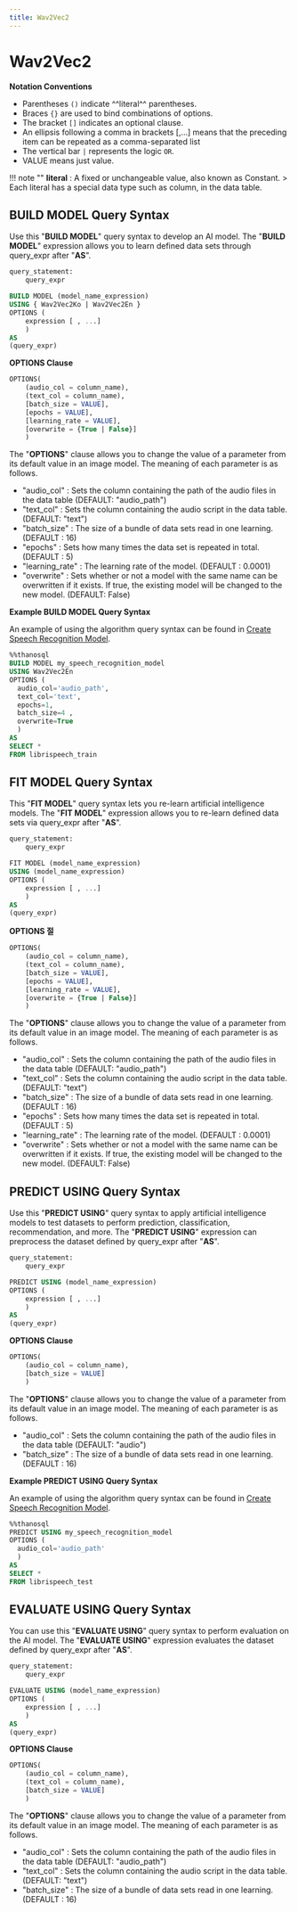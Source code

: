 ```yaml
---
title: Wav2Vec2
---
```


# __Wav2Vec2__

__Notation Conventions__

- Parentheses `()` indicate ^^literal^^ parentheses.
- Braces `{}` are used to bind combinations of options.
- The bracket `[]` indicates an optional clause.
- An ellipsis following a comma in brackets [,...] means that the preceding item can be repeated as a comma-separated list
- The vertical bar `|` represents the logic `OR`.
- VALUE means just value.

!!! note ""
    __literal__ : A fixed or unchangeable value, also known as Constant.
    > Each literal has a special data type such as column, in the data table.


## __BUILD MODEL Query Syntax__

Use this "__BUILD MODEL__" query syntax to develop an AI model.
The "__BUILD MODEL__" expression allows you to learn defined data sets through query_expr after "__AS__".

```sql
query_statement:
    query_expr

BUILD MODEL (model_name_expression)
USING { Wav2Vec2Ko | Wav2Vec2En }
OPTIONS (
    expression [ , ...]
    )
AS
(query_expr)
```

__OPTIONS Clause__

```sql
OPTIONS(
    (audio_col = column_name),
    (text_col = column_name),
    [batch_size = VALUE],
    [epochs = VALUE],
    [learning_rate = VALUE],
    [overwrite = {True | False}]
    )
```

The "__OPTIONS__" clause allows you to change the value of a parameter from its default value in an image model. The meaning of each parameter is as follows.

- "audio_col" : Sets the column containing the path of the audio files in the data table (DEFAULT: "audio_path")
- "text_col" : Sets the column containing the audio script in the data table. (DEFAULT: "text")
- "batch_size" : The size of a bundle of data sets read in one learning. (DEFAULT : 16)
- "epochs" : Sets how many times the data set is repeated in total. (DEFAULT : 5)
- "learning_rate" : The learning rate of the model. (DEFAULT : 0.0001)
- "overwrite" : Sets whether or not a model with the same name can be overwritten if it exists. If true, the existing model will be changed to the new model. (DEFAULT: False)

__Example BUILD MODEL Query Syntax__

An example of using the algorithm query syntax can be found in [Create Speech Recognition Model](/en/tutorials/thanosql_ml/audio_recognition/speech_recognition/).

```sql
%%thanosql
BUILD MODEL my_speech_recognition_model
USING Wav2Vec2En
OPTIONS (
  audio_col='audio_path',
  text_col='text',
  epochs=1,
  batch_size=4 ,
  overwrite=True
  )
AS
SELECT *
FROM librispeech_train
```

## __FIT MODEL Query Syntax__

This "__FIT MODEL__" query syntax lets you re-learn artificial intelligence models. The "__FIT MODEL__" expression allows you to re-learn defined data sets via query_expr after "__AS__".

```sql
query_statement:
    query_expr

FIT MODEL (model_name_expression)
USING (model_name_expression)
OPTIONS (
    expression [ , ...]
    )
AS
(query_expr)
```

__OPTIONS 절__

```sql
OPTIONS(
    (audio_col = column_name),
    (text_col = column_name),
    [batch_size = VALUE],
    [epochs = VALUE],
    [learning_rate = VALUE],
    [overwrite = {True | False}]
    )
```

The "__OPTIONS__" clause allows you to change the value of a parameter from its default value in an image model. The meaning of each parameter is as follows.

- "audio_col" : Sets the column containing the path of the audio files in the data table (DEFAULT: "audio_path")
- "text_col" : Sets the column containing the audio script in the data table. (DEFAULT: "text")
- "batch_size" : The size of a bundle of data sets read in one learning. (DEFAULT : 16)
- "epochs" : Sets how many times the data set is repeated in total. (DEFAULT : 5)
- "learning_rate" : The learning rate of the model. (DEFAULT : 0.0001)
- "overwrite" : Sets whether or not a model with the same name can be overwritten if it exists. If true, the existing model will be changed to the new model. (DEFAULT: False)

## __PREDICT USING Query Syntax__

Use this "__PREDICT USING__" query syntax to apply artificial intelligence models to test datasets to perform prediction, classification, recommendation, and more. The "__PREDICT USING__" expression can preprocess the dataset defined by query_expr after "__AS__".

```sql
query_statement:
    query_expr

PREDICT USING (model_name_expression)
OPTIONS (
    expression [ , ...]
    )
AS
(query_expr)
```

__OPTIONS Clause__

```sql
OPTIONS(
    (audio_col = column_name),
    [batch_size = VALUE]
    )
```

The "__OPTIONS__" clause allows you to change the value of a parameter from its default value in an image model. The meaning of each parameter is as follows.

- "audio_col" : Sets the column containing the path of the audio files in the data table (DEFAULT: "audio")
- "batch_size" : The size of a bundle of data sets read in one learning. (DEFAULT : 16)

__Example PREDICT USING Query Syntax__

An example of using the algorithm query syntax can be found in [Create Speech Recognition Model](/en/tutorials/thanosql_ml/audio_recognition/speech_recognition/).

```sql
%%thanosql
PREDICT USING my_speech_recognition_model
OPTIONS (
  audio_col='audio_path'
  )
AS
SELECT *
FROM librispeech_test
```

## __EVALUATE USING Query Syntax__

You can use this "__EVALUATE USING__" query syntax to perform evaluation on the AI model. The "__EVALUATE USING__" expression evaluates the dataset defined by query_expr after "__AS__".

```sql
query_statement:
    query_expr

EVALUATE USING (model_name_expression)
OPTIONS (
    expression [ , ...]
    )
AS
(query_expr)
```

__OPTIONS Clause__

```sql
OPTIONS(
    (audio_col = column_name),
    (text_col = column_name),
    [batch_size = VALUE]
    )
```

The "__OPTIONS__" clause allows you to change the value of a parameter from its default value in an image model. The meaning of each parameter is as follows.

- "audio_col" : Sets the column containing the path of the audio files in the data table (DEFAULT: "audio_path")
- "text_col" : Sets the column containing the audio script in the data table. (DEFAULT: "text")
- "batch_size" : The size of a bundle of data sets read in one learning. (DEFAULT : 16)
